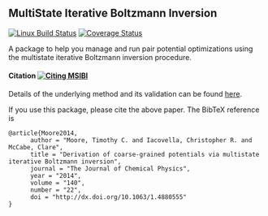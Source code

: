 MultiState Iterative Boltzmann Inversion
----------------------------------------
[![Linux Build Status](https://travis-ci.org/ctk3b/msibi.png?branch=master)](https://travis-ci.org/ctk3b/msibi)
[![Coverage Status](https://coveralls.io/repos/ctk3b/msibi/badge.svg?branch=master)](https://coveralls.io/r/ctk3b/msibi?branch=master)

A package to help you manage and run pair potential optimizations using the
multistate iterative Boltzmann inversion procedure.

#### Citation [![Citing MSIBI](https://img.shields.io/badge/DOI-10.1063%2F1.4880555-blue.svg)](http://dx.doi.org/10.1063/1.4880555)
Details of the underlying method and its validation can be found [here](http://dx.doi.org/10.1063/1.4880555).

If you use this package, please cite the above paper. The BibTeX reference is
```
@article{Moore2014,
      author = "Moore, Timothy C. and Iacovella, Christopher R. and McCabe, Clare",
      title = "Derivation of coarse-grained potentials via multistate iterative Boltzmann inversion",
      journal = "The Journal of Chemical Physics",
      year = "2014",
      volume = "140",
      number = "22", 
      doi = "http://dx.doi.org/10.1063/1.4880555" 
}
```



